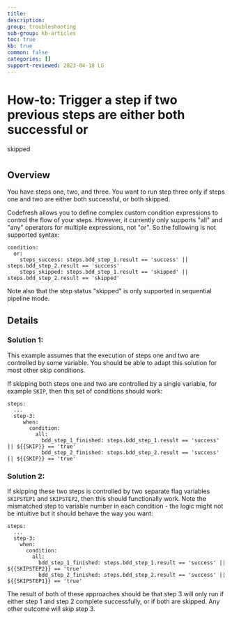 ```yaml
---
title: 
description: 
group: troubleshooting
sub-group: kb-articles
toc: true
kb: true
common: false
categories: []
support-reviewed: 2023-04-18 LG
---
```


# How-to: Trigger a step if two previous steps are either both successful or
skipped

#

## Overview

You have steps one, two, and three. You want to run step three only if steps
one and two are either both successful, or both skipped.

Codefresh allows you to define complex custom condition expressions to control
the flow of your steps. However, it currently only supports "all" and "any"
operators for multiple expressions, not "or". So the following is not
supported syntax:

    
    
    condition:
      or:
        steps_success: steps.bdd_step_1.result == 'success' || steps.bdd_step_2.result == 'success'
        steps_skipped: steps.bdd_step_1.result == 'skipped' || steps.bdd_step_2.result == 'skipped'
    

Note also that the step status "skipped" is only supported in sequential
pipeline mode.

## Details

### Solution 1:

This example assumes that the execution of steps one and two are controlled by
some variable. You should be able to adapt this solution for most other skip
conditions.

If skipping both steps one and two are controlled by a single variable, for
example `SKIP`, then this set of conditions should work:

    
    
    steps:
      ...
      step-3:
         when:
           condition:
             all:
               bdd_step_1_finished: steps.bdd_step_1.result == 'success' || ${{SKIP}} == 'true'
               bdd_step_2_finished: steps.bdd_step_2.result == 'success' || ${{SKIP}} == 'true'
    

### Solution 2:

If skipping these two steps is controlled by two separate flag variables
`SKIPSTEP1` and `SKIPSTEP2`, then this should functionally work. Note the
mismatched step to variable number in each condition - the logic might not be
intuitive but it should behave the way you want:

    
    
    steps:
      ...
      step-3:
        when:
          condition:
            all:
              bdd_step_1_finished: steps.bdd_step_1.result == 'success' || ${{SKIPSTEP2}} == 'true'
              bdd_step_2_finished: steps.bdd_step_2.result == 'success' || ${{SKIPSTEP1}} == 'true'
    

The result of both of these approaches should be that step 3 will only run if
either step 1 and step 2 complete successfully, or if both are skipped. Any
other outcome will skip step 3.


